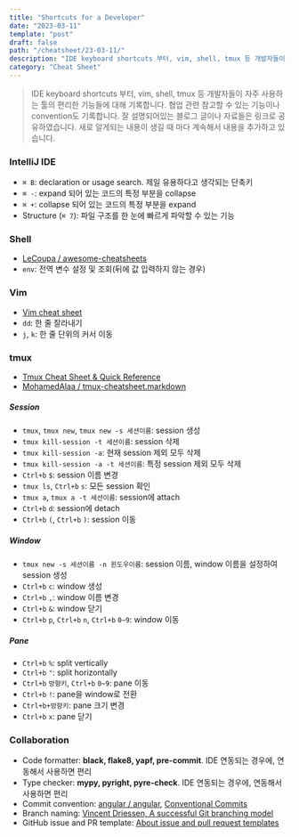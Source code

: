 ```yaml
---
title: "Shortcuts for a Developer"
date: "2023-03-11"
template: "post"
draft: false
path: "/cheatsheet/23-03-11/"
description: "IDE keyboard shortcuts 부터, vim, shell, tmux 등 개발자들이 자주 사용하는 툴의 편리한 기능들에 대해 기록합니다. 협업 관련 참고할 수 있는 기능이나 convention도 기록합니다. 잘 설명되어있는 블로그 글이나 자료들은 링크로 공유하였습니다. 새로 알게되는 내용이 생길 때 마다 계속해서 내용을 추가하고 있습니다."
category: "Cheat Sheet"
---
```


> IDE keyboard shortcuts 부터, vim, shell, tmux 등 개발자들이 자주 사용하는 툴의 편리한 기능들에 대해 기록합니다. 협업 관련 참고할 수 있는 기능이나 convention도 기록합니다.  잘 설명되어있는 블로그 글이나 자료들은 링크로 공유하였습니다.  새로 알게되는 내용이 생길 때 마다 계속해서 내용을 추가하고 있습니다.

### IntelliJ IDE

- `⌘ B`: declaration or usage search. 제일 유용하다고 생각되는 단축키
- `⌘ -`: expand 되어 있는 코드의 특정 부분을 collapse
- `⌘ +`: collapse 되어 있는 코드의 특정 부분을 expand
- Structure (`⌘ 7`): 파일 구조를 한 눈에 빠르게 파악할 수 있는 기능

### Shell

- [LeCoupa / awesome-cheatsheets](https://github.com/LeCoupa/awesome-cheatsheets/blob/master/languages/bash.sh)
- `env`: 전역 변수 설정 및 조회(뒤에 값 입력하지 않는 경우)

### Vim

- [Vim cheat sheet](https://vim.rtorr.com/lang/ko)
- `dd`: 한 줄 잘라내기
- `j`, `k`: 한 줄 단위의 커서 이동

### tmux

- [Tmux Cheat Sheet & Quick Reference](https://tmuxcheatsheet.com)
- [MohamedAlaa / tmux-cheatsheet.markdown](https://gist.github.com/MohamedAlaa/2961058)

##### Session

- `tmux`, `tmux new`, `tmux new -s 세션이름`: session 생성
- `tmux kill-session -t 세션이름`: session 삭제
- `tmux kill-session -a`: 현재 session 제외 모두 삭제
- `tmux kill-session -a -t 세션이름`: 특정 session 제외 모두 삭제
- `Ctrl+b` `$`: session 이름 변경
- `tmux ls`, `Ctrl+b` `s`: 모든 session 확인
- `tmux a`, `tmux a -t 세션이름`: session에 attach
- `Ctrl+b` `d`: session에 detach
- `Ctrl+b` `(`, `Ctrl+b` `)`: session 이동

##### Window

- `tmux new -s 세션이름 -n 윈도우이름`: session 이름, window 이름을 설정하여 session 생성
- `Ctrl+b` `c`: window 생성
- `Ctrl+b` `,`: window 이름 변경
- `Ctrl+b` `&`: window 닫기
- `Ctrl+b` `p`, `Ctrl+b` `n`, `Ctrl+b` `0~9`: window 이동

##### Pane

- `Ctrl+b` `%`: split vertically
- `Ctrl+b` `"`: split horizontally
- `Ctrl+b` `방향키`, `Ctrl+b` `0~9`: pane 이동
- `Ctrl+b` `!`: pane을 window로 전환
- `Ctrl+b+방향키`: pane 크기 변경
- `Ctrl+b` `x`: pane 닫기

### Collaboration

- Code formatter: **black, flake8, yapf, pre-commit**. IDE 연동되는 경우에, 연동해서 사용하면 편리
- Type checker: **mypy, pyright, pyre-check**. IDE 연동되는 경우에, 연동해서 사용하면 편리
- Commit convention: [angular / angular](https://github.com/angular/angular/blob/22b96b9/CONTRIBUTING.md#-commit-message-guidelines), [Conventional Commits](https://www.conventionalcommits.org/en/v1.0.0/)
- Branch naming: [Vincent Driessen, A successful Git branching model](https://nvie.com/posts/a-successful-git-branching-model/)
- GitHub issue and PR template: [About issue and pull request templates](https://docs.github.com/en/communities/using-templates-to-encourage-useful-issues-and-pull-requests/about-issue-and-pull-request-templates)
